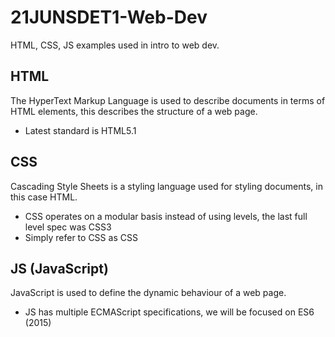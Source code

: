 # 21JUNSDET1-Web-Dev

HTML, CSS, JS examples used in intro to web dev.

## HTML

The HyperText Markup Language is used to describe documents in terms of HTML elements, this describes the structure of a web page.

- Latest standard is HTML5.1

## CSS

Cascading Style Sheets is a styling language used for styling documents, in this case HTML.

- CSS operates on a modular basis instead of using levels, the last full level spec was CSS3
- Simply refer to CSS as CSS

## JS (JavaScript)

JavaScript is used to define the dynamic behaviour of a web page.

- JS has multiple ECMAScript specifications, we will be focused on ES6 (2015)
